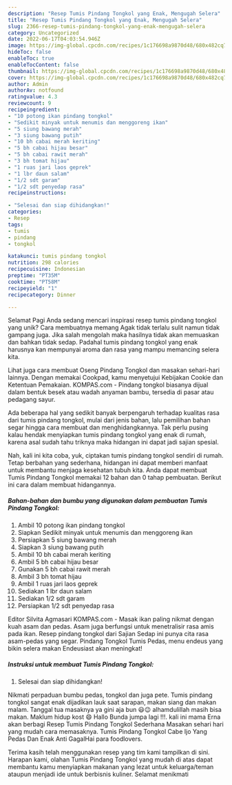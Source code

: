 ```yaml
---
description: "Resep Tumis Pindang Tongkol yang Enak, Mengugah Selera"
title: "Resep Tumis Pindang Tongkol yang Enak, Mengugah Selera"
slug: 2366-resep-tumis-pindang-tongkol-yang-enak-mengugah-selera
category: Uncategorized
date: 2022-06-17T04:03:54.946Z
image: https://img-global.cpcdn.com/recipes/1c176698a9870d48/680x482cq70/tumis-pindang-tongkol-foto-resep-utama.jpg
hideToc: false
enableToc: true
enableTocContent: false
thumbnail: https://img-global.cpcdn.com/recipes/1c176698a9870d48/680x482cq70/tumis-pindang-tongkol-foto-resep-utama.jpg
cover: https://img-global.cpcdn.com/recipes/1c176698a9870d48/680x482cq70/tumis-pindang-tongkol-foto-resep-utama.jpg
author: Admin
authorAv: notfound
ratingvalue: 4.3
reviewcount: 9
recipeingredient:
- "10 potong ikan pindang tongkol"
- "Sedikit minyak untuk menumis dan menggoreng ikan"
- "5 siung bawang merah"
- "3 siung bawang putih"
- "10 bh cabai merah keriting"
- "5 bh cabai hijau besar"
- "5 bh cabai rawit merah"
- "3 bh tomat hijau"
- "1 ruas jari laos geprek"
- "1 lbr daun salam"
- "1/2 sdt garam"
- "1/2 sdt penyedap rasa"
recipeinstructions:

- "Selesai dan siap dihidangkan!"
categories:
- Resep
tags:
- tumis
- pindang
- tongkol

katakunci: tumis pindang tongkol 
nutrition: 298 calories
recipecuisine: Indonesian
preptime: "PT35M"
cooktime: "PT58M"
recipeyield: "1"
recipecategory: Dinner

---
```



Selamat Pagi Anda sedang mencari inspirasi resep tumis pindang tongkol yang unik? Cara membuatnya memang Agak tidak terlalu sulit namun tidak gampang juga. Jika salah mengolah maka hasilnya tidak akan memuaskan dan bahkan tidak sedap. Padahal tumis pindang tongkol yang enak harusnya kan mempunyai aroma dan rasa yang mampu memancing selera kita.


Lihat juga cara membuat Oseng Pindang Tongkol dan masakan sehari-hari lainnya. Dengan memakai Cookpad, kamu menyetujui Kebijakan Cookie dan Ketentuan Pemakaian. KOMPAS.com - Pindang tongkol biasanya dijual dalam bentuk besek atau wadah anyaman bambu, tersedia di pasar atau pedagang sayur.

Ada beberapa hal yang sedikit banyak berpengaruh terhadap kualitas rasa dari tumis pindang tongkol, mulai dari jenis bahan, lalu pemilihan bahan segar hingga cara membuat dan menghidangkannya. Tak perlu pusing kalau hendak menyiapkan tumis pindang tongkol yang enak di rumah, karena asal sudah tahu triknya maka hidangan ini dapat jadi sajian spesial.


Nah, kali ini kita coba, yuk, ciptakan tumis pindang tongkol sendiri di rumah. Tetap berbahan yang sederhana, hidangan ini dapat memberi manfaat untuk membantu menjaga kesehatan tubuh kita. Anda dapat membuat Tumis Pindang Tongkol memakai 12 bahan dan 0 tahap pembuatan. Berikut ini cara dalam membuat hidangannya.

<!--inarticleads1-->

##### Bahan-bahan dan bumbu yang digunakan dalam pembuatan Tumis Pindang Tongkol:

1. Ambil 10 potong ikan pindang tongkol
1. Siapkan Sedikit minyak untuk menumis dan menggoreng ikan
1. Persiapkan 5 siung bawang merah
1. Siapkan 3 siung bawang putih
1. Ambil 10 bh cabai merah keriting
1. Ambil 5 bh cabai hijau besar
1. Gunakan 5 bh cabai rawit merah
1. Ambil 3 bh tomat hijau
1. Ambil 1 ruas jari laos geprek
1. Sediakan 1 lbr daun salam
1. Sediakan 1/2 sdt garam
1. Persiapkan 1/2 sdt penyedap rasa


Editor Silvita Agmasari KOMPAS.com - Masak ikan paling nikmat dengan kuah asam dan pedas. Asam juga berfungsi untuk menetralisir rasa amis pada ikan. Resep pindang tongkol dari Sajian Sedap ini punya cita rasa asam-pedas yang segar. Pindang Tongkol Tumis Pedas, menu endeus yang bikin selera makan Endeusiast akan meningkat! 

<!--inarticleads2-->

##### Instruksi untuk membuat Tumis Pindang Tongkol:


1. Selesai dan siap dihidangkan!

Nikmati perpaduan bumbu pedas, tongkol dan juga pete. Tumis pindang tongkol sangat enak dijadikan lauk saat sarapan, makan siang dan makan malam. Tanggal tua masaknya ya gini aja bun 😃😉 alhamdulillah masih bisa makan. Maklum hidup kost 😄 Hallo Bunda jumpa lagi !!!. kali ini mama Erna akan berbagi Resep Tumis Pindang Tongkol Sederhana Masakan sehari hari yang mudah cara memasaknya. Tumis Pindang Tongkol Cabe Ijo Yang Pedas Dan Enak Anti GagalHai para foodlovers. 

Terima kasih telah menggunakan resep yang tim kami tampilkan di sini. Harapan kami, olahan Tumis Pindang Tongkol yang mudah di atas dapat membantu kamu menyiapkan makanan yang lezat untuk keluarga/teman ataupun menjadi ide untuk berbisnis kuliner. Selamat menikmati
